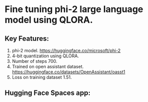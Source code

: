 # Fine tuning phi-2 large language model using QLORA.


## Key Features:
1. phi-2 model. https://huggingface.co/microsoft/phi-2
2. 4-bit quantization using QLORA.
3. Number of steps 700.
4. Trained on open assistant dataset. https://huggingface.co/datasets/OpenAssistant/oasst1
5. Loss on training dataset 1.51.

## Hugging Face Spaces app:

